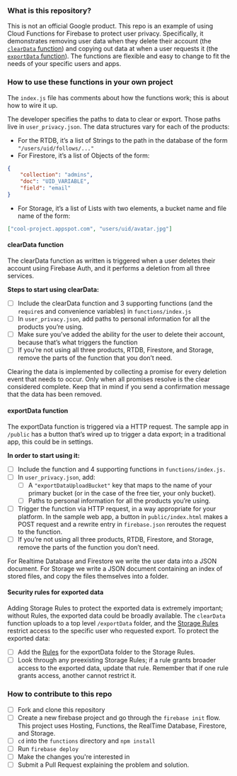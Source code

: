 ### What is this repository?

This is not an official Google product. This repo is an example of using Cloud
Functions for Firebase to protect user privacy. Specifically, it demonstrates
removing user data when they delete their account (the [`clearData` function]())
and copying out data at when a user requests it (the [`exportData` function]()).
The functions are  flexible and easy to change to fit the needs of your specific
users and apps.


### How to use these functions in your own project

The `index.js` file has comments about how the functions work; this is about
how to wire it up.

The developer specifies the paths to data to clear or export. Those paths
live in `user_privacy.json`. The data structures vary for each of the products:
* For the RTDB, it’s a list of Strings to the path in the database of the form
`"/users/uid/follows/..."`
* For Firestore, it’s a list of Objects of the form:
```json
{
    "collection": "admins",
    "doc": "UID_VARIABLE",
    "field": "email"
}
```
* For Storage, it’s a list of Lists with two elements, a bucket name and file
name of the form:
```json
["cool-project.appspot.com", "users/uid/avatar.jpg"]
```

#### clearData function

The clearData function as written is triggered when a user deletes their account
using Firebase Auth, and it performs a deletion from all three services.

**Steps to start using clearData:**

- [ ] Include the clearData function and 3 supporting functions (and the
  `require`s and convenience variables) in `functions/index.js`
- [ ] In `user_privacy.json`, add paths to personal information for all the
  products you’re using.
- [ ] Make sure you’ve added the ability for the user to delete their account,
  because that’s what triggers the function
- [ ] If you’re not using all three products, RTDB, Firestore, and Storage,
  remove the parts of the function that you don’t need.

Clearing the data is implemented by collecting a promise for every
deletion event that needs to occur. Only when all promises resolve is the
clear considered complete. Keep that in mind if you send a confirmation
message that the data has been removed.

#### exportData function

The exportData function is triggered via a HTTP request. The sample app in
`/public` has a button that’s wired up to trigger a data export; in a
traditional app, this could be in settings.

**In order to start using it:**

- [ ] Include the function and 4 supporting functions in `functions/index.js.`
- [ ] In `user_privacy.json`, add:
    - [ ] A ``"exportDataUploadBucket"`` key that maps to the name of your primary
    bucket (or in the case of the free tier, your only bucket).
    - [ ] Paths to personal information for all the products you’re using.
- [ ] Trigger the function via HTTP request, in a way appropriate for your
platform. In the sample web app, a button in `public/index.html` makes a POST
request and a rewrite entry in `firebase.json` reroutes the request to the
function.
- [ ] If you’re not using all three products, RTDB, Firestore, and Storage,
remove the parts of the function you don’t need.

For Realtime Database and Firestore we write the user data into a JSON
document. For Storage we write a JSON document containing an index of stored
files, and copy the files themselves into a folder.

#### Security rules for exported data

Adding Storage Rules to protect the exported data is extremely important;
without Rules, the exported data could be broadly available. The `clearData`
function uploads to a top level `/exportData` folder, and the [Storage
Rules](https://github.com/firebase/user-privacy/blob/master/storage.rules#L3-L10
  ) restrict access to the specific user who requested export. To protect the
exported data:
- [ ] Add the [Rules](https://github.com/firebase/user-privacy/blob/master/storage.rules#L3-L10)
for the exportData folder to the Storage Rules.
- [ ] Look through any preexisting Storage Rules; if a rule grants broader
access to the exported data, update that rule. Remember that if one rule grants
access, another cannot restrict it.

### How to contribute to this repo

- [ ] Fork and clone this repository
- [ ] Create a new firebase project and go through the `firebase init` flow.
This project uses Hosting, Functions, the RealTime Database, Firestore, and
Storage.
- [ ] `cd` into the `functions` directory and `npm install`
- [ ] Run `firebase deploy`
- [ ] Make the changes you're interested in
- [ ] Submit a Pull Request explaining the problem and solution.

